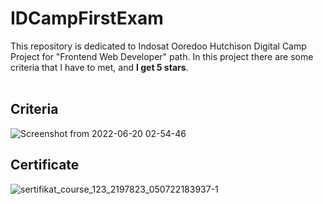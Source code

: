 # IDCampFirstExam
This repository is dedicated to Indosat Ooredoo Hutchison Digital Camp Project for "Frontend Web Developer" path. In this project there are some criteria that I have to met, and <strong>I get 5 stars</strong>.
<br><br>
## Criteria
![Screenshot from 2022-06-20 02-54-46](https://user-images.githubusercontent.com/40969170/174498304-079b5280-147c-460e-ab5f-0fad630cf526.png)

## Certificate
![sertifikat_course_123_2197823_050722183937-1](https://user-images.githubusercontent.com/40969170/177320746-d601842d-d08c-4e73-b635-f9d199927a95.png)
